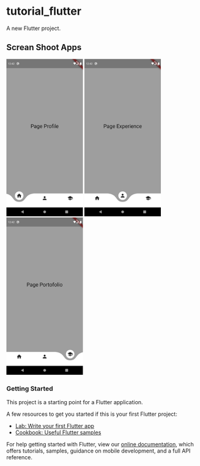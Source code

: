 # tutorial_flutter

A new Flutter project.

## Screan Shoot Apps

<div class="row">
    <div class="col">
        <img src="images/Screenshot_1603647742.png" width="200">
        <img src="images/Screenshot_1603647750.png" width="200">
        <img src="images/Screenshot_1603647754.png" width="200">
</div>
</div>

<!-- ![Screan Shoot 1](images/Screenshot_1603647742.png) | ![Screan Shoot 2](images/Screenshot_1603647750.png) | ![Screan Shoot 3](images/Screenshot_1603647754.png) -->

### Getting Started

This project is a starting point for a Flutter application.

A few resources to get you started if this is your first Flutter project:

- [Lab: Write your first Flutter app](https://flutter.dev/docs/get-started/codelab)
- [Cookbook: Useful Flutter samples](https://flutter.dev/docs/cookbook)

For help getting started with Flutter, view our
[online documentation](https://flutter.dev/docs), which offers tutorials,
samples, guidance on mobile development, and a full API reference.
